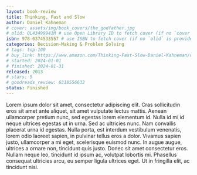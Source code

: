 ```yaml
---
layout: book-review
title: Thinking, Fast and Slow
author: Daniel Kahneman 
# cover: assets/img/book_covers/the_godfather.jpg
# olid: OL43499941M # use Open Library ID to fetch cover (if no `cover` is provided)
isbn: 978-0374533557 # use ISBN to fetch cover (if no `olid` is provided, dashes are optional)
categories: Decision-Making & Problem Solving
# tags: top-100
# buy_link: https://www.amazon.com/Thinking-Fast-Slow-Daniel-Kahneman/dp/0374533555#
# started: 2024-01-01
# finished: 2024-01-31
released: 2013
# stars: 5
# goodreads_review: 6318556633
status: Finished
---
```


Lorem ipsum dolor sit amet, consectetur adipiscing elit. Cras sollicitudin eros sit amet ante aliquet, sit amet vulputate lectus mattis. Aenean ullamcorper pretium nunc, sed egestas lorem elementum id. Nulla id mi id neque ultrices egestas ut in urna. Sed ac ultricies nunc. Nam convallis placerat urna id egestas. Nulla porta, est interdum vestibulum venenatis, lorem odio laoreet sapien, in pulvinar tellus eros a dolor. Vivamus sapien justo, ullamcorper a mi eget, scelerisque euismod nunc. In augue augue, ultrices a ornare non, tincidunt quis justo. Donec sit amet consectetur eros. Nullam neque leo, tincidunt id ipsum ac, volutpat lobortis mi. Phasellus consequat ultricies arcu, eu semper ligula ultrices eget. Ut in fringilla elit, ac tincidunt nisi.
